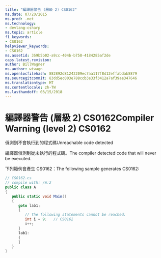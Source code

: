 ```yaml
---
title: "編譯器警告 (層級 2) CS0162"
ms.date: 07/20/2015
ms.prod: .net
ms.technology:
- devlang-csharp
ms.topic: article
f1_keywords:
- CS0162
helpviewer_keywords:
- CS0162
ms.assetid: 369b5b02-a9cc-404b-b758-4184285af2de
caps.latest.revision: 
author: BillWagner
ms.author: wiwagn
ms.openlocfilehash: 882892d81242209ec7aa117f8d12effabdab8879
ms.sourcegitcommit: 83dd5ec003e788ccb3e33f3412a7af39ae347646
ms.translationtype: MT
ms.contentlocale: zh-TW
ms.lasthandoff: 03/15/2018
---
```

# <a name="compiler-warning-level-2-cs0162"></a><span data-ttu-id="832b9-102">編譯器警告 (層級 2) CS0162</span><span class="sxs-lookup"><span data-stu-id="832b9-102">Compiler Warning (level 2) CS0162</span></span>
<span data-ttu-id="832b9-103">偵測到不會執行到的程式碼</span><span class="sxs-lookup"><span data-stu-id="832b9-103">Unreachable code detected</span></span>  
  
 <span data-ttu-id="832b9-104">編譯器偵測到從未執行的程式碼。</span><span class="sxs-lookup"><span data-stu-id="832b9-104">The compiler detected code that will never be executed.</span></span>  
  
 <span data-ttu-id="832b9-105">下列範例會產生 CS0162：</span><span class="sxs-lookup"><span data-stu-id="832b9-105">The following sample generates CS0162:</span></span>  
  
```csharp  
// CS0162.cs  
// compile with: /W:2  
public class A  
{  
   public static void Main()  
   {  
      goto lab1;  
      {  
         // The following statements cannot be reached:  
         int i = 9;   // CS0162   
         i++;  
      }  
      lab1:  
      {  
      }  
   }  
}  
```
